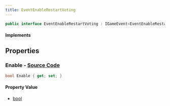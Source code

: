 ```yaml
---
title: EventEnableRestartVoting
---
```


```csharp
public interface EventEnableRestartVoting : IGameEvent<EventEnableRestartVoting>
```

#### Implements

## Properties

### **Enable** - [Source Code](https://github.com/swiftly-solution/swiftlys2/blob/main/managed/src/SwiftlyS2.Generated/GameEvents/Interfaces/EventEnableRestartVoting.cs#L21)

```csharp
bool Enable { get; set; }
```

#### Property Value

- [bool](https://learn.microsoft.com/dotnet/api/system.boolean)

